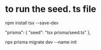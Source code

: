 # to run the seed. ts file

npm install tsx --save-dev

"prisma": {
		"seed": "tsx prisma/seed.ts"
	},

npx prisma migrate dev --name init
